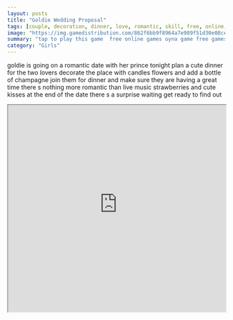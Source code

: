 ```yaml
---
layout: posts
title: "Goldie Wedding Proposal"
tags: [couple, decoration, dinner, love, romantic, skill, free, online, games, oyna, game, free, games, play, play, games]
image: "https://img.gamedistribution.com/862f6bb9f8964a7e989f51d30e08ce63.jpg"
summary: "tap to play this game  free online games oyna game free games play play games"
category: "Girls"
---
```


goldie is going on a romantic date with her prince tonight plan a cute dinner for the two lovers decorate the place with candles flowers and add a bottle of champagne join them for dinner and make sure they are having a great time there s nothing more romantic than live music strawberries and cute kisses at the end of the date there s a surprise waiting get ready to find out

<iframe width="100%" height="480px;" src="https://html5.gamedistribution.com/862f6bb9f8964a7e989f51d30e08ce63/"></iframe>